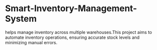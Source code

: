 # Smart-Inventory-Management-System
helps manage inventory across multiple warehouses.This project aims to automate inventory operations, ensuring accurate stock levels and minimizing manual errors.
